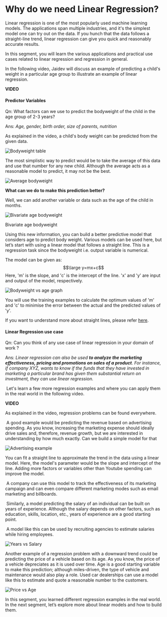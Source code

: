 # Why do we need Linear Regression?

Linear regression is one of the most popularly used machine learning models. The applications span multiple industries, and it's the simplest model one can try out on the data. If you hunch that the data follows a straight-line trend, linear regression can give you quick and reasonably accurate results. 

  
In this segment, you will learn the various applications and practical use cases related to linear regression and regression in general.

In the following video, Jaidev will discuss an example of predicting a child's weight in a particular age group to illustrate an example of linear regression. 

**VIDEO**

#### Predictor Variables

Qn: What factors can we use to predict the bodyweight of the child in the age group of 2-3 years?

Ans: *Age, gender, birth order, size of parents, nutrition*

As explained in the video, a child's body weight can be predicted from the given data.

![Bodyweight table](https://i.ibb.co/vkjvSxg/Bodyweight-Table.png)


The most simplistic way to predict would be to take the average of this data and use that number for any new child. Although the average acts as a reasonable model to predict, it may not be the best.

![Average bodyweight](https://i.ibb.co/6wpfpkY/Average-Body-Weight.png)

**What can we do to make this prediction better?**

Well, we can add another variable or data such as the age of the child in months.

![Bivariate age bodyweight](https://i.ibb.co/LQVfk7g/Bivariate-age-bodyweight.png)

Bivariate age bodyweight

Using this new information, you can build a better predictive model that considers age to predict body weight. Various models can be used here, but let’s start with using a linear model that follows a straight line. This is a regression task since the bodyweight i.e. output variable is numerical. 

The model can be given as:
$$\large y=mx+c$$
Here, 'm' is the slope, and 'c' is the intercept of the line. 'x' and 'y' are input and output of the model, respectively.

![Bodyweight vs age graph](https://i.ibb.co/ySZ7dSs/Bodyweight-vs-age-graph.png)

You will use the training examples to calculate the optimum values of 'm' and 'c' to minimise the error between the actual and the predicted values of 'y'.

  
If you want to understand more about straight lines, please refer [here](https://www.khanacademy.org/math/in-in-grade-11-ncert/x79978c5cf3a8f108:straight-lines). 

#### Linear Regression use case

Qn: Can you think of any use case of linear regression in your domain of work ?

Ans: *Linear regression can also be used **to analyze the marketing effectiveness, pricing and promotions on sales of a product**. For instance, if company XYZ, wants to know if the funds that they have invested in marketing a particular brand has given them substantial return on investment, they can use linear regression.*

 Let's learn a few more regression examples and where you can apply them in the real world in the following video. 

**VIDEO**

As explained in the video, regression problems can be found everywhere.

 A good example would be predicting the revenue based on advertising spending. As you know, increasing the marketing expense should ideally drive sales and, therefore, revenue growth, but we are interested in understanding by how much exactly. Can we build a simple model for that

![Advertising example](https://i.ibb.co/z5RfbCp/Advertising-example.png)

You can fit a straight line to approximate the trend in the data using a linear model. Here, the model's parameter would be the slope and intercept of the line. Adding more factors or variables other than Youtube spending can improve the model.

 A company can use this model to track the effectiveness of its marketing campaign and can even compare different marketing modes such as email marketing and billboards. 

 Similarly, a model predicting the salary of an individual can be built on years of experience. Although the salary depends on other factors, such as education, skills, location, etc., years of experience are a good starting point.

 A model like this can be used by recruiting agencies to estimate salaries while hiring employees.

![Years vs Salary](https://i.ibb.co/9GvQPn7/Years-vs-Salary.png)

Another example of a regression problem with a downward trend could be predicting the price of a vehicle based on its age. As you know, the price of a vehicle depreciates as it is used over time. Age is a good starting variable to make this prediction; although miles-driven, the type of vehicle and maintenance would also play a role. Used car dealerships can use a model like this to estimate and quote a reasonable number to the customers.

![Price vs Age](https://i.ibb.co/McjDCNS/Price-vs-Age.png)

In this segment, you learned different regression examples in the real world. In the next segment, let’s explore more about linear models and how to build them.